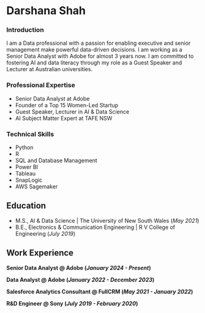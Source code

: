 # Darshana Shah

### Introduction
I am a Data professional with a passion for enabling executive and senior management make powerful data-driven decisions. I am working as a Senior Data Analyst with Adobe for almost 3 years now. I am committed to fostering AI and data literacy through my role as a Guest Speaker and Lecturer at Australian universities. 

### Professional Expertise
- Senior Data Analyst at Adobe
- Founder of a Top 15 Women-Led Startup
- Guest Speaker, Lecturer in AI & Data Science
- AI Subject Matter Expert at TAFE NSW

### Technical Skills
- Python
- R
- SQL and Database Management
- Power BI
- Tableau
- SnapLogic
- AWS Sagemaker

## Education
- M.S., AI & Data Science | The University of New South Wales (_May 2021_)
- B.E., Electronics & Communication Engineering | R V College of Engineering (_July 2019_)

## Work Experience

**Senior Data Analyst @ Adobe (_January 2024 - Present_)**

**Data Analyst @ Adobe (_January 2022 - December 2023_)**

**Salesforce Analytics Consultant @ FullCRM (_May 2021 - January 2022_)**

**R&D Engineer @ Sony (_July 2019 - February 2020_)**


